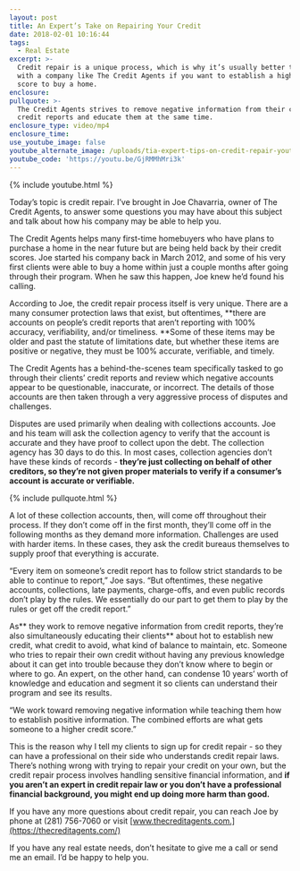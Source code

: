 ```yaml
---
layout: post
title: An Expert’s Take on Repairing Your Credit
date: 2018-02-01 10:16:44
tags:
  - Real Estate
excerpt: >-
  Credit repair is a unique process, which is why it’s usually better to work
  with a company like The Credit Agents if you want to establish a higher credit
  score to buy a home.
enclosure:
pullquote: >-
  The Credit Agents strives to remove negative information from their clients’
  credit reports and educate them at the same time.
enclosure_type: video/mp4
enclosure_time:
use_youtube_image: false
youtube_alternate_image: /uploads/tia-expert-tips-on-credit-repair-youtube.jpg
youtube_code: 'https://youtu.be/GjRMMhMri3k'
---
```



{% include youtube.html %}

Today’s topic is credit repair. I’ve brought in Joe Chavarria, owner of The Credit Agents, to answer some questions you may have about this subject and talk about how his company may be able to help you.&nbsp;

The Credit Agents helps many first-time homebuyers who have plans to purchase a home in the near future but are being held back by their credit scores. Joe started his company back in March 2012, and some of his very first clients were able to buy a home within just a couple months after going through their program. When he saw this happen, Joe knew he’d found his calling.&nbsp;

According to Joe, the credit repair process itself is very unique. There are a many consumer protection laws that exist, but oftentimes, **there are accounts on people’s credit reports that aren’t reporting with 100% accuracy, verifiability, and/or timeliness.&nbsp;**Some of these items may be older and past the statute of limitations date, but whether these items are positive or negative, they must be 100% accurate, verifiable, and timely.&nbsp;

The Credit Agents has a behind-the-scenes team specifically tasked to go through their clients’ credit reports and review which negative accounts appear to be questionable, inaccurate, or incorrect. The details of those accounts are then taken through a very aggressive process of disputes and challenges.&nbsp;

Disputes are used primarily when dealing with collections accounts. Joe and his team will ask the collection agency to verify that the account is accurate and they have proof to collect upon the debt. The collection agency has 30 days to do this. In most cases, collection agencies don’t have these kinds of records - **they’re just collecting on behalf of other creditors, so they’re not given proper materials to verify if a consumer’s account is accurate or verifiable.&nbsp;**

{% include pullquote.html %}

A lot of these collection accounts, then, will come off throughout their process. If they don’t come off in the first month, they’ll come off in the following months as they demand more information. Challenges are used with harder items. In these cases, they ask the credit bureaus themselves to supply proof that everything is accurate.&nbsp;

“Every item on someone’s credit report has to follow strict standards to be able to continue to report,” Joe says. “But oftentimes, these negative accounts, collections, late payments, charge-offs, and even public records don’t play by the rules. We essentially do our part to get them to play by the rules or get off the credit report.”

As** they work to remove negative information from credit reports, they’re also simultaneously educating their clients** about hot to establish new credit, what credit to avoid, what kind of balance to maintain, etc. Someone who tries to repair their own credit without having any previous knowledge about it can get into trouble because they don’t know where to begin or where to go. An expert, on the other hand, can condense 10 years’ worth of knowledge and education and segment it so clients can understand their program and see its results.&nbsp;

“We work toward removing negative information while teaching them how to establish positive information. The combined efforts are what gets someone to a higher credit score.”

This is the reason why I tell my clients to sign up for credit repair - so they can have a professional on their side who understands credit repair laws. There’s nothing wrong with trying to repair your credit on your own, but the credit repair process involves handling sensitive financial information, and **if you aren’t an expert in credit repair law or you don’t have a professional financial background, you might end up doing more harm than good.&nbsp;**

If you have any more questions about credit repair, you can reach Joe by phone at (281) 756-7060 or visit [www.thecreditagents.com.](https://thecreditagents.com/)

If you have any real estate needs, don’t hesitate to give me a call or send me an email. I’d be happy to help you.<br>&nbsp;